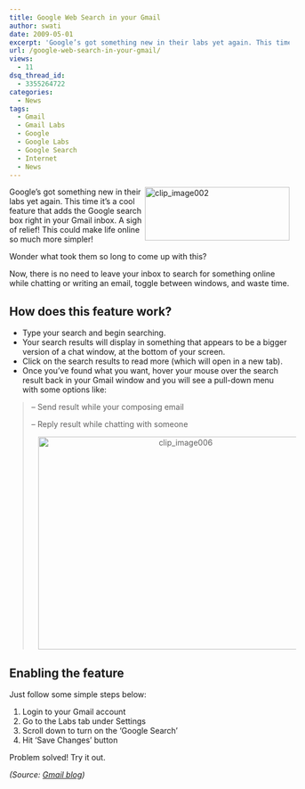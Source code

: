 ```yaml
---
title: Google Web Search in your Gmail
author: swati
date: 2009-05-01
excerpt: 'Google’s got something new in their labs yet again. This time it’s a cool feature that adds the Google search box right in your Gmail inbox. A sigh of relief! This could make life online so much more simpler! Wonder what took them so long to come up with this? '
url: /google-web-search-in-your-gmail/
views:
  - 11
dsq_thread_id:
  - 3355264722
categories:
  - News
tags:
  - Gmail
  - Gmail Labs
  - Google
  - Google Labs
  - Google Search
  - Internet
  - News
---
```

<img class="wp-image-52214" style="margin-left: 0px;margin-right: 0px" src="http://cdn.devilsworkshop.org/files/2009/05/clip-image002.jpg" alt="clip_image002" width="260" align="right" border="0" height="96" hspace="12" />Google’s got something new in their labs yet again. This time it’s a cool feature that adds the Google search box right in your Gmail inbox. A sigh of relief! This could make life online so much more simpler!

Wonder what took them so long to come up with this?

Now, there is no need to leave your inbox to search for something online while chatting or writing an email, toggle between windows, and waste time.

## How does this feature work?

  * Type your search and begin searching.
  * Your search results will display in something that appears to be a bigger version of a chat window, at the bottom of your screen.
  * Click on the search results to read more (which will open in a new tab).
  * Once you’ve found what you want, hover your mouse over the search result back in your Gmail window and you will see a pull-down menu with some options like:

> &#8211; Send result while your composing email
> 
> &#8211; Reply result while chatting with someone
> 
> <p style="text-align: center">
>   <img class="aligncenter" style="border: 0pt none" src="http://cdn.devilsworkshop.org/files/2009/05/clip-image006.jpg" alt="clip_image006" width="515" border="0" height="382" hspace="12" />
> </p>

## Enabling the feature

Just follow some simple steps below:

  1. Login to your Gmail account
  2. Go to the Labs tab under Settings
  3. Scroll down to turn on the ‘Google Search’
  4. Hit ‘Save Changes’ button

Problem solved! Try it out.

*(Source: *<a href="http://gmailblog.blogspot.com/2009/04/new-in-labs-google-search-right-in.html" onclick="_gaq.push(['_trackEvent', 'outbound-article', 'http://gmailblog.blogspot.com/2009/04/new-in-labs-google-search-right-in.html', 'Gmail blog']);" ><i>Gmail blog</i></a>*)*
